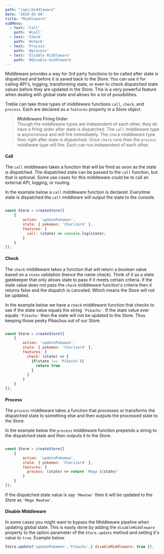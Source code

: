 ```yaml
---
path: "/api/middleware"
date: "2020-03-06"
title: "Middleware"
subMenu: 
  - text: 'Call' 
    path: '#call'
  - text: 'Check' 
    path: '#check'
  - text: 'Process' 
    path: '#process'
  - text: 'Disable Middleware' 
    path: '#disable-middleware'
---
```


Middleware provides a way for 3rd party functions to be called after state is dispatched and before it is saved back to the Store. You can use it for calling API's, logging, transforming state, or even to check dispatched state values before they are updated in the Store. This is a very powerful feature when dealing with global state and allows for a lot of possibilities. 

Treble can take three types of middleware functions `call`, `check`, and `process`.  Each are declared as a `features` property in a Store object.

> **Middleware Firing Order**  
Though the middleware types are independent of each other, they do have a firing order after state is dispatched. The `call` middleware type is asyncronous and will fire immediately.  The `check` middleware type fires right after state is dispatched. Once `check` runs then the `process` middlware type will fire. Each can run independent of each other.



#### Call
The `call` middleware takes a function that will be fired as soon as the state is dispatched.  The dispatched state can be passed to the `call` function, but that is optional.  Some use cases for this middleware could be to call an external API, logging, or routing.

In the example below a `call` middleware function is declared.  Everytime state is dispatched the `call` middlware will output the state to the console.

```javascript

const Store = createStore([
    {
        action: 'updatePokemon',
        state: { pokemon: 'Charizard' },
        features: {
          call: (state) => console.log(state);
        }
    }
]);
```

#### Check
The `check` middleware takes a function that will return a boolean value based on a `state` validation (hence the name check). Think of it as a state gatekeeper that only allows state to pass if it meets certain criteria. If the state value does not pass the `check` middleware function's criteria then it returns false and the dispatch is canceled.  Which means the Store will not be updated. 

In the example below we have a `check` middleware function that checks to see if the state value equals the string `'Pikachu'`. If the state value ever equals `'Pikachu'` then the state will not be updated to the Store.  Thus keeping those pesky Pikachus out of our Store.
 
```javascript

const Store = createStore([
    {
        action: 'updatePokemon',
        state: { pokemon: 'Charizard' },
        features: {
          check: (state) => {
            if(state !== 'Pikachu'){
              return true
            }
          }
        }
    }
]);
```

#### Process
The `process` middleware takes a function that processes or transforms the dispatched state to something else and then outputs the processed state to the Store.

In the example below the `process` middleware function prepends a string to the dispatched state and then outputs it to the Store.

```javascript

const Store = createStore([
    {
        action: 'updatePokemon',
        state: { pokemon: 'Charizard' },
        features: {
          process: (state) => return `Mega ${state}`
        }
    }
]);
```

If the dispatched state value is say `'Mewtwo'` then it will be updated to the Store as `'Mega Mewtwo'`.

#### Disable Middleware
In some cases you might want to bypass the Middleware pipeline when updating global state. This is easily done by adding the `disableMiddleware` property to the option parameter of the `Store.update` method and setting it's value to `true`. Example below.

```javascript
Store.update('updatePokemon','Pikachu',{ disableMiddleware: true });
```